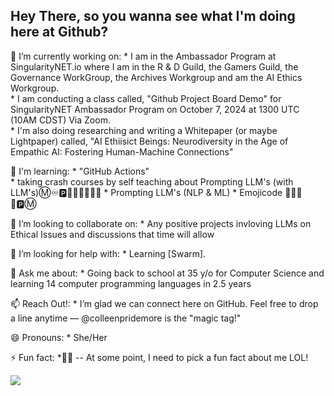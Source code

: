 ## Hey There, so you wanna see what I'm doing here at Github? 

<!--
**colleenpridemore/colleenpridemore** is a ✨ _special_ ✨ repository because its `README.md` (this file) appears on your GitHub profile.

 Insert image tag here -->

🔭 I’m currently working on:
            * I am in the Ambassador Program at SingularityNET.io where  I am in the R & D Guild, the Gamers Guild, the Governance WorkGroup, the Archives Workgroup and am                 the AI Ethics Workgroup.  
            * I am conducting a class called, "Github Project Board Demo" for SingularityNET Ambassador Program on October 7, 2024 at 1300 UTC (10AM CDST) Via Zoom.  
            * I'm also doing researching and writing a Whitepaper (or maybe Lightpaper) called, "AI Ethiisict Beings: Neurodiversity in the Age of Empathic   AI: Fostering 
              Human-Machine Connections"
          
🌱 I'm learning:
            * "GitHub Actions"   
            * taking crash courses by self teaching about Prompting LLM's (with LLM's)Ⓜ️♾️🅿️🤴🏻🧑🏻‍✈️♊
            *  Prompting LLM's (NLP & ML)
            *  Emojicode 👩🏻‍✈️♊🅿️Ⓜ️

            
👯 I’m looking to collaborate on:
          * Any positive projects invloving LLMs on Ethical Issues and discussions that time will allow
            
🤔 I’m looking for help with:
          * Learning [Swarm].
            
💬 Ask me about:
           * Going back to school at 35 y/o for Computer Science and learning 14 computer programming languages in 2.5 years
            
📫 Reach Out!: 
           * I’m glad we can connect here on GitHub. Feel free to drop a line anytime — @colleenpridemore is the "magic tag!"
            
😄 Pronouns:
           * She/Her
            
⚡ Fun fact: 
           *:woman_facepalming: -- At some point, I need to pick a fun fact about me LOL!

![](https://komarev.com/ghpvc/?username=your-github-username&color=blueviolet)

           
